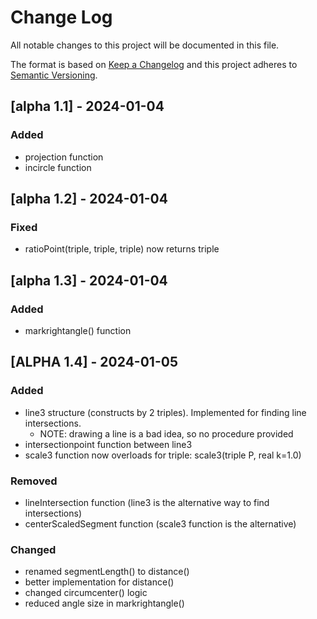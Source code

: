 # Change Log
All notable changes to this project will be documented in this file.
 
The format is based on [Keep a Changelog](http://keepachangelog.com/)
and this project adheres to [Semantic Versioning](http://semver.org/).
 
## [alpha 1.1] - 2024-01-04
  
### Added

- projection function
- incircle function
 
## [alpha 1.2] - 2024-01-04
  
### Fixed

- ratioPoint(triple, triple, triple) now returns triple

## [alpha 1.3] - 2024-01-04
  
### Added

- markrightangle() function

## [ALPHA 1.4] - 2024-01-05
  
### Added

- line3 structure (constructs by 2 triples). Implemented for finding line intersections.
    * NOTE: drawing a line is a bad idea, so no procedure provided
- intersectionpoint function between line3
- scale3 function now overloads for triple: scale3(triple P, real k=1.0)

### Removed

- lineIntersection function (line3 is the alternative way to find intersections)
- centerScaledSegment function (scale3 function is the alternative)

### Changed

- renamed segmentLength() to distance()
- better implementation for distance()
- changed circumcenter() logic
- reduced angle size in markrightangle()
